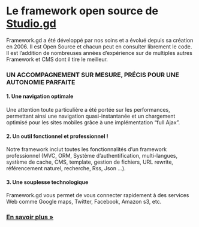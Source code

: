 # Le framework open source de [Studio.gd](http://Studio.gd/)

Framework.gd a été développé par nos soins et a évolué depuis sa création en 2006.
Il est Open Source et chacun peut en consulter librement le code. Il est l’addition de nombreuses
années d’expérience sur de multiples autres Framework et CMS dont il tire le meilleur. 

### UN ACCOMPAGNEMENT SUR MESURE, PRÉCIS POUR UNE AUTONOMIE PARFAITE 

#### 1. Une navigation optimale

Une attention toute particulière a été portée sur les performances,
permettant ainsi une navigation quasi-instantanée et un chargement optimisé
pour les sites mobiles grâce à une implémentation “full Ajax”.


#### 2. Un outil fonctionnel et professionnel !

Notre framework inclut toutes les fonctionnalités d’un
framework professionnel (MVC, ORM, Système d’authentification, multi-langues,
système de cache, CMS, template, gestion de fichiers, URL rewrite,
référencement naturel, recherche, Rss, Json …). 


#### 3. Une souplesse technologique

Framework.gd vous permet de vous connecter rapidement
à des services Web comme Google maps, Twitter, Facebook, Amazon s3, etc. 


### [En savoir plus »](http://Studio.gd/framework)